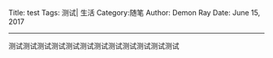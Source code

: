 Title:  test 
Tags:	测试| 生活
Category:随笔 
Author: Demon Ray
Date:   June 15, 2017  

-----

测试测试测试测试测试测试测试测试测试测试测试测试

